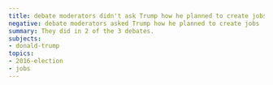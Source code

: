 ```yaml
---
title: debate moderators didn't ask Trump how he planned to create jobs
negative: debate moderators asked Trump how he planned to create jobs
summary: They did in 2 of the 3 debates.
subjects:
- donald-trump
topics:
- 2016-election
- jobs
---
```

